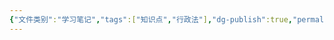 ```yaml
---
{"文件类别":"学习笔记","tags":["知识点","行政法"],"dg-publish":true,"permalink":"/学习笔记studyup/行政法学/行政法规/","dgPassFrontmatter":true,"created":"2024-09-12T11:12:22.526+08:00","updated":"2024-10-25T12:36:39.054+08:00"}
---
```



